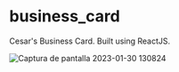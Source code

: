 # business_card
Cesar's Business Card. Built using ReactJS.


![Captura de pantalla 2023-01-30 130824](https://user-images.githubusercontent.com/16565745/215571657-eae1322c-22a2-415b-9ae6-1427b3ae90b8.png)

